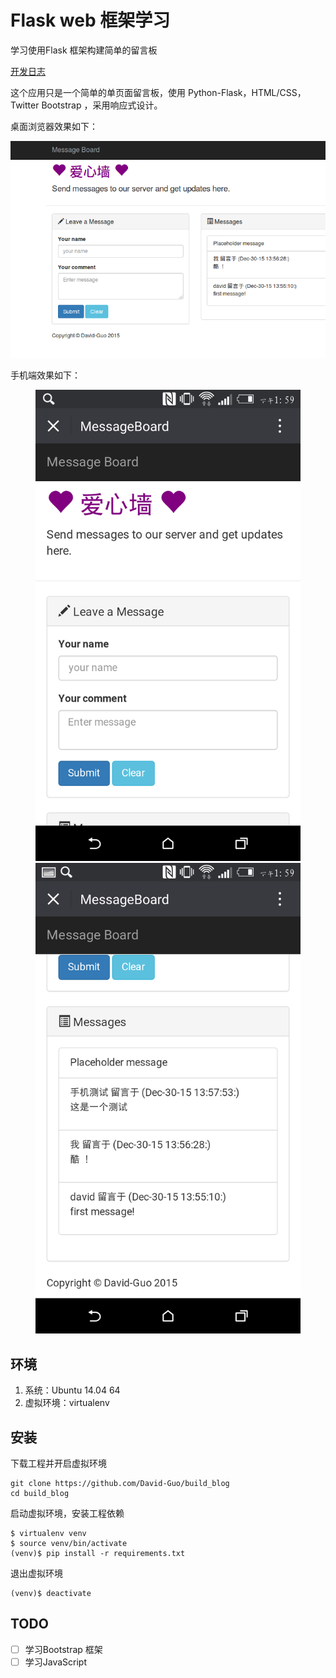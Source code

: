 # Flask web 框架学习

学习使用Flask 框架构建简单的留言板

[开发日志](./buildlog.md)

这个应用只是一个简单的单页面留言板，使用 Python-Flask，HTML/CSS，Twitter Bootstrap ，采用响应式设计。

桌面浏览器效果如下：

![](./picture/1.png)

手机端效果如下：

<figure class="half">
    <img src=./picture/2.png>
    <img src=./picture/3.png>
</figure>


## 环境

1. 系统：Ubuntu 14.04 64
2. 虚拟环境：virtualenv


## 安装

下载工程并开启虚拟环境

```shell
git clone https://github.com/David-Guo/build_blog
cd build_blog
``````

启动虚拟环境，安装工程依赖

```shell
$ virtualenv venv
$ source venv/bin/activate
(venv)$ pip install -r requirements.txt
``````

退出虚拟环境

```shell
(venv)$ deactivate
``````

## TODO 

* [ ] 学习Bootstrap 框架
* [ ] 学习JavaScript
